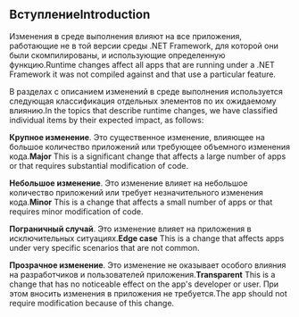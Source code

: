 ## <a name="introduction"></a><span data-ttu-id="92c7f-101">Вступление</span><span class="sxs-lookup"><span data-stu-id="92c7f-101">Introduction</span></span>
<span data-ttu-id="92c7f-102">Изменения в среде выполнения влияют на все приложения, работающие не в той версии среды .NET Framework, для которой они были скомпилированы, и использующие определенную функцию.</span><span class="sxs-lookup"><span data-stu-id="92c7f-102">Runtime changes affect all apps that are running under a .NET Framework it was not compiled against and that use a particular feature.</span></span>

<span data-ttu-id="92c7f-103">В разделах с описанием изменений в среде выполнения используется следующая классификация отдельных элементов по их ожидаемому влиянию.</span><span class="sxs-lookup"><span data-stu-id="92c7f-103">In the topics that describe runtime changes, we have classified individual items by their expected impact, as follows:</span></span>

<span data-ttu-id="92c7f-104">**Крупное изменение**. Это существенное изменение, влияющее на большое количество приложений или требующее объемного изменения кода.</span><span class="sxs-lookup"><span data-stu-id="92c7f-104">**Major** This is a significant change that affects a large number of apps or that requires substantial modification of code.</span></span>

<span data-ttu-id="92c7f-105">**Небольшое изменение**. Это изменение влияет на небольшое количество приложений или требует незначительного изменения кода.</span><span class="sxs-lookup"><span data-stu-id="92c7f-105">**Minor** This is a change that affects a small number of apps or that requires minor modification of code.</span></span>

<span data-ttu-id="92c7f-106">**Пограничный случай**. Это изменение влияет на приложения в исключительных ситуациях.</span><span class="sxs-lookup"><span data-stu-id="92c7f-106">**Edge case** This is a change that affects apps under very specific scenarios that are not common.</span></span>

<span data-ttu-id="92c7f-107">**Прозрачное изменение**. Это изменение не оказывает особого влияния на разработчиков и пользователей приложения.</span><span class="sxs-lookup"><span data-stu-id="92c7f-107">**Transparent** This is a change that has no noticeable effect on the app's developer or user.</span></span> <span data-ttu-id="92c7f-108">При этом вносить изменения в приложения не требуется.</span><span class="sxs-lookup"><span data-stu-id="92c7f-108">The app should not require modification because of this change.</span></span>
